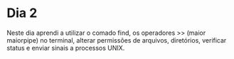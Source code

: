 # Dia 2

Neste dia aprendi a utilizar o comado find, os operadores >> (maior maiorpipe) no terminal, alterar permissões de arquivos, diretórios, verificar status e enviar sinais a processos UNIX.
